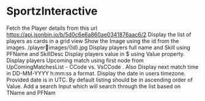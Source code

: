 # SportzInteractive


Fetch the Player details from this url
https://api.jsonbin.io/b/5d0c6e6a860ae0341876aac6/2
Display the list of players as cards in a grid view
Show the Image using the id from the images. /playerimages/{Id}.jpg
Display players full name and Skill using PFName and
SkillDesc
Display players value in $ using Value property.
Display players Upcoming match using first node from
UpComingMatchesList - CCode vs. VsCCode . Also
Display next match time in DD-MM-YYYY h:mm:ss a
format. Display the date in users timezone. Provided date
is in UTC.
By default listing should be in ascending order of Value.
Add a search Input which will search through the list
based on TName and PFNam
